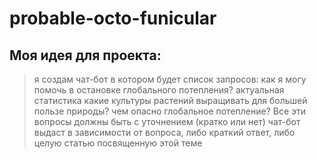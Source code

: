 # probable-octo-funicular
## Моя идея для проекта:
> я создам чат-бот в котором будет список запросов:
> как я могу помочь в остановке глобального потепления?
> актуальная статистика
> какие культуры растений выращивать для большей пользе природы?
> чем опасно глобальное потепление?
> Все эти вопросы должны быть с уточнением (кратко или нет)
> чат-бот выдаст в зависимости от вопроса, либо краткий ответ, либо целую статью посвященную этой теме
